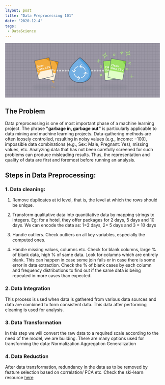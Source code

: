 ```yaml
---
layout: post
title: "Data Preprocessing 101"
date: '2020-12-4'
tags:
 - DataScience
---
```

![img1](/assets/img/proceesing1.jpeg)

## The Problem

Data preprocessing is one of most important phase of a machine learning project. The phrase **"garbage in, garbage out"** is particularly applicable to data mining and machine learning projects. Data-gathering methods are often loosely controlled, resulting in noisy values (e.g., Income: −100), impossible data combinations (e.g., Sex: Male, Pregnant: Yes), missing values, etc. Analyzing data that has not been carefully screened for such problems can produce misleading results. Thus, the representation and quality of data are first and foremost before running an analysis. 

## Steps in Data Preprocessing:

### 1. Data cleaning: 

1. Remove duplicates at id level, that is, the level at which the rows should be unique.

2. Transform qualitative data into quantitative data by mapping strings to integers. Eg: for a hotel, they offer packages for 2 days, 5 days and 10 days. We can encode the data as: 1=2 days, 2= 5 days and 3 = 10 days

3. Handle outliers. Check outliers on all key variables, especially the computed ones.

4. Handle missing values, columns etc. Check for blank columns, large % of blank data, high % of same data. Look for columns which are entirely blank. This can happen in case some join fails or in case there is some error in data extraction. Check the % of blank cases by each column and frequency distributions to find out if the same data is being repeated in more cases than expected.


### 2. Data Integration 
This process is used when data is gathered from various data sources and data are combined to form consistent data. This data after performing cleaning is used for analysis.

### 3. Data Transformation 
In this step we will convert the raw data to a required scale according to the need of the model, we are building. There are many options used for transforming the data:
        Normalization
        Aggregation
        Generalization

### 4. Data Reduction 
After data transformation, redundancy in the data as to be removed by feature selection based on correlation/ PCA etc. Check the ski-learn resource [here](https://scikit-learn.org/stable/modules/feature_selection.html)
